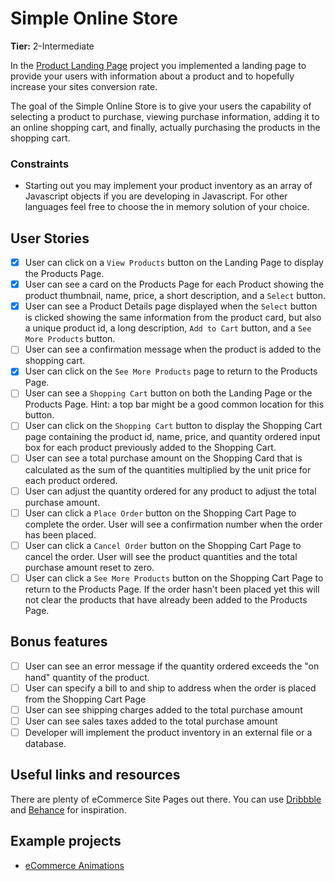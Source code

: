 # Simple Online Store

**Tier:** 2-Intermediate

In the [Product Landing Page](../1-Beginner/Product-Landing-Page.md) project you implemented
a landing page to provide your users with information about a product and to
hopefully increase your sites conversion rate.

The goal of the Simple Online Store is to give your users the capability of 
selecting a product to purchase, viewing purchase information, adding it to
an online shopping cart, and finally, actually purchasing the products in the
shopping cart.

### Constraints

- Starting out you may implement your product inventory as an array of 
Javascript objects if you are developing in Javascript. For other languages
feel free to choose the in memory solution of your choice.

## User Stories

-   [x] User can click on a `View Products` button on the Landing Page to 
display the Products Page.
-   [x] User can see a card on the Products Page for each
Product showing the product thumbnail, name, price, a short description,
and a `Select` button.
-   [x] User can see a Product Details page displayed when the `Select` button
is clicked showing the same information from the product card, but also a 
unique product id, a long description, `Add to Cart` button, and a 
`See More Products` button.
-   [ ] User can see a confirmation message when the product is added to the
shopping cart.
-   [x] User can click on the `See More Products` page to return to the 
Products Page. 
-   [ ] User can see a `Shopping Cart` button on both the Landing
Page or the Products Page. Hint:  a top bar might be a good common location
for this button.
-   [ ] User can click on the `Shopping Cart` button to display the Shopping
Cart page containing the product id, name, price, and quantity
ordered input box for each product previously added to the Shopping Cart.
-   [ ] User can see a total purchase amount on the Shopping Card that is
calculated as the sum of the quantities multiplied by the unit price for each
product ordered.
-   [ ] User can adjust the quantity ordered for any product to adjust the
total purchase amount. 
-   [ ] User can click a `Place Order` button on the Shopping Cart Page to 
complete the order. User will see a confirmation number when the order has been
placed.
-   [ ] User can click a `Cancel Order` button on the Shopping Cart Page to 
cancel the order. User will see the product quantities and the total purchase
amount reset to zero.
-   [ ] User can click a `See More Products` button on the Shopping Cart Page
to return to the Products Page. If the order hasn't been placed yet this will
not clear the products that have already been added to the Products Page.

## Bonus features

-   [ ] User can see an error message if the quantity ordered exceeds the 
"on hand" quantity of the product.
-   [ ] User can specify a bill to and ship to address when the order is
placed from the Shopping Cart Page
-   [ ] User can see shipping charges added to the total purchase amount
-   [ ] User can see sales taxes added to the total purchase amount
-   [ ] Developer will implement the product inventory in an external file or
a database.

## Useful links and resources

There are plenty of eCommerce Site Pages out there. You can use [Dribbble](https://www.dribbble.com) and [Behance](https://www.behance.net) for inspiration.

## Example projects

-   [eCommerce Animations](https://codepen.io/RSH87/pen/RagqEv)
